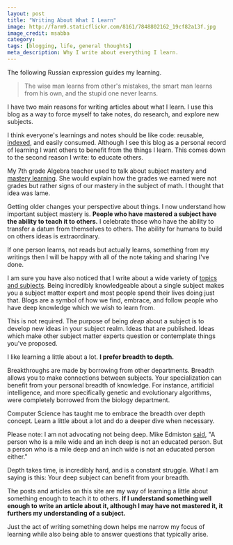 ```yaml
---
layout: post
title: "Writing About What I Learn"
image: http://farm9.staticflickr.com/8161/7848802162_19cf82a13f.jpg
image_credit: msabba
category: 
tags: [blogging, life, general thoughts]
meta_description: Why I write about everything I learn.
---
```

The following Russian expression guides my learning.

> The wise man learns from other's mistakes, the smart man learns from his own, and the stupid one never learns.

I have two main reasons for writing articles about what I learn. I use this blog as a way to force myself to take notes, do research, and explore new subjects.

I think everyone's learnings and notes should be like code: reusable, [indexed](/tags), and easily consumed. Although I see this blog as a personal record of learning I want others to benefit from the things I learn. This comes down to the second reason I write: to educate others.
 
My 7th grade Algebra teacher used to talk about subject mastery and [mastery learning](http://chiron.valdosta.edu/whuitt/files/mastlear.html). She would explain how the grades we earned were not grades but rather signs of our mastery in the subject of math. I thought that idea was lame.

Getting older changes your perspective about things. I now understand how important subject mastery is. __People who have mastered a subject have the ability to teach it to others.__ I celebrate those who have the ability to transfer a datum from themselves to others. The ability for humans to build on others ideas is extraordinary.

If one person learns, not reads but actually learns, something from my writings then I will be happy with all of the note taking and sharing I've done.

I am sure you have also noticed that I write about a wide variety of [topics and subjects](/tags). Being incredibly knowledgeable about a single subject makes you a subject matter expert and most people spend their lives doing just that. Blogs are a symbol of how we find, embrace, and follow people who have deep knowledge which we wish to learn from.

This is not required. The purpose of being _deep_ about a subject is to develop new ideas in your subject realm. Ideas that are published. Ideas which make other subject matter experts question or contemplate things you've proposed.

I like learning a little about a lot. __I prefer breadth to depth.__ 

Breakthroughs are made by borrowing from other departments. Breadth allows you to make connections between subjects. Your specialization can benefit from your personal breadth of knowledge. For instance, artificial intelligence, and more specifically genetic and evolutionary algorithms, were completely borrowed from the biology department. 

Computer Science has taught me to embrace the breadth over depth concept. Learn a little about a lot and do a deeper dive when necessary. 

Please note: I am not advocating not being deep. Mike Edmiston [said](http://www.av8n.com/physics/breadth-depth.htm), "A person who is a mile wide and an inch deep is not an educated person. But a person who is a mile deep and an inch wide is not an educated person either."

Depth takes time, is incredibly hard, and is a constant struggle. What I am saying is this: Your deep subject can benefit from your breadth.

The posts and articles on this site are my way of learning a little about something enough to teach it to others. __If I understand something well enough to write an article about it, although I may have not mastered it, it furthers my understanding of a subject.__

Just the act of writing something down helps me narrow my focus of learning while also being able to answer questions that typically arise.